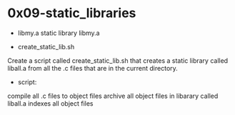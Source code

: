 # 0x09-static_libraries

* libmy.a 
 static library libmy.a

* create_static_lib.sh

Create a script called create_static_lib.sh that creates a static library called liball.a from all the .c files that are in the current directory.

* script:

 compile all .c files to object files
 archive all object files in libarary called liball.a
 indexes all object files
